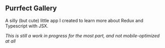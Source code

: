 ## Purrfect Gallery

A silly (but cute) little app I created to learn more about Redux and Typescript with JSX.

*This is still a work in progress for the most part, and not mobile-optimized at all*
